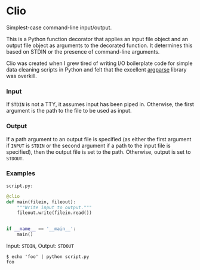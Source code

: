 Clio
====

Simplest-case command-line input/output.

This is a Python function decorator that applies an input file object and an
output file object as arguments to the decorated function. It determines this
based on STDIN or the presence of command-line arguments.

Clio was created when I grew tired of writing I/O boilerplate code for simple
data cleaning scripts in Python and felt that the excellent
[argparse](https://docs.python.org/3/library/argparse.html) library was
overkill.

### Input
If `STDIN` is not a TTY, it assumes input has been piped in.
Otherwise, the first argument is the path to the file to be used as input.

### Output
If a path argument to an output file is specified (as either the first argument
if `INPUT` is `STDIN` or the second argument if a path to the input file is
specified), then the output file is set to the path.
Otherwise, output is set to `STDOUT`.

### Examples
`script.py:`
```python
@clio
def main(filein, fileout):
    """Write input to output."""
    fileout.write(filein.read())


if __name__ == '__main__':
    main()
```

Input: `STDIN`, Output: `STDOUT`
```
$ echo 'foo' | python script.py
foo
```
